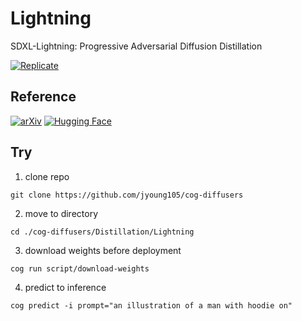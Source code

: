 # Lightning

SDXL-Lightning: Progressive Adversarial Diffusion Distillation

[![Replicate](https://replicate.com/jyoung105/lightning-turbo/badge)](https://replicate.com/jyoung105/lightning-turbo/)

## Reference

[![arXiv](https://img.shields.io/badge/arXiv-2402.13929-b31b1b.svg)](https://arxiv.org/abs/2402.13929)
[![Hugging Face](https://img.shields.io/badge/🤗%20Huggingface-Model-yellow)](https://huggingface.co/ByteDance/SDXL-Lightning)

## Try

1. clone repo
```
git clone https://github.com/jyoung105/cog-diffusers
```

2. move to directory
```
cd ./cog-diffusers/Distillation/Lightning
```

3. download weights before deployment
```
cog run script/download-weights
```

4. predict to inference
```
cog predict -i prompt="an illustration of a man with hoodie on"
```